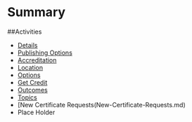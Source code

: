 # Summary


##Activities

  - [Details](Activity-Details.md)
  - [Publishing Options](Activity-Publishing-Options.md)
  - [Accreditation](Activity-Accreditation.md)
  - [Location](Activity-Location.md)
  - [Options](Activity-Options.md)
  - [Get Credit](Activity-Get-Credit.md)
  - [Outcomes](Activity-Outcomes.md)
  - [Topics](Activity-Topics.md)
  - [New Certificate Requests(New-Certificate-Requests.md)
  - Place Holder
